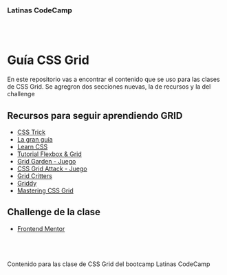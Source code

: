 ### Latinas CodeCamp
<br>
<br>

# Guía CSS Grid

En este repositorio vas a encontrar el contenido que se uso para las clases de CSS Grid. Se agregron dos secciones nuevas, la de recursos y la del challenge

## Recursos para seguir aprendiendo GRID
* [CSS Trick](https://css-tricks.com/snippets/css/complete-guide-grid/)
* [La gran guía](https://raidboxes.io/es/blog/webdesign-development/css-grid-layout/)
* [Learn CSS](https://web.dev/i18n/es/learn/css/grid/)
* [Tutorial Flexbox & Grid](https://www.freecodecamp.org/espanol/news/tutorial-de-css-flexbox-y-css-grid-como-crear-una-pagina-de-inicio-responsivo-con-html-y-css/)
* [Grid Garden - Juego](https://cssgridgarden.com/#es)
* [CSS Grid Attack - Juego](https://codingfantasy.com/games/css-grid-attack)
* [Grid Critters](https://gridcritters.com/)
* [Griddy](https://griddy.io/)
* [Mastering CSS Grid](https://www.coltsteele.com/tutorials/mastering-css-grid)

## Challenge de la clase

* [Frontend Mentor](https://www.frontendmentor.io/challenges/single-price-grid-component-5ce41129d0ff452fec5abbbc)

<br>
<br>
<br>
Contenido para las clase de CSS Grid del bootcamp Latinas CodeCamp